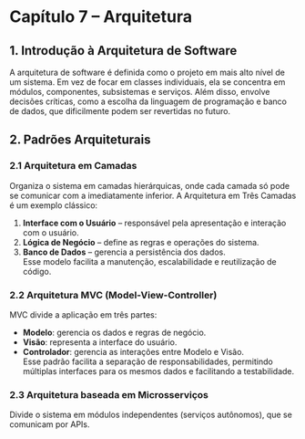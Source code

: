 # Capítulo 7 – Arquitetura  

## 1. Introdução à Arquitetura de Software  
A arquitetura de software é definida como o projeto em mais alto nível de um sistema. Em vez de focar em classes individuais, ela se concentra em módulos, componentes, subsistemas e serviços. Além disso, envolve decisões críticas, como a escolha da linguagem de programação e banco de dados, que dificilmente podem ser revertidas no futuro.  

## 2. Padrões Arquiteturais  

### 2.1 Arquitetura em Camadas  
Organiza o sistema em camadas hierárquicas, onde cada camada só pode se comunicar com a imediatamente inferior. A Arquitetura em Três Camadas é um exemplo clássico:  
1. **Interface com o Usuário** – responsável pela apresentação e interação com o usuário.  
2. **Lógica de Negócio** – define as regras e operações do sistema.  
3. **Banco de Dados** – gerencia a persistência dos dados.  
Esse modelo facilita a manutenção, escalabilidade e reutilização de código.  

### 2.2 Arquitetura MVC (Model-View-Controller)  
MVC divide a aplicação em três partes:  
- **Modelo**: gerencia os dados e regras de negócio.  
- **Visão**: representa a interface do usuário.  
- **Controlador**: gerencia as interações entre Modelo e Visão.  
Esse padrão facilita a separação de responsabilidades, permitindo múltiplas interfaces para os mesmos dados e facilitando a testabilidade.  

### 2.3 Arquitetura baseada em Microsserviços  
Divide o sistema em módulos independentes (serviços autônomos), que se comunicam por APIs.  
  
